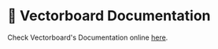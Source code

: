 # 💛 Vectorboard Documentation

Check Vectorboard's Documentation online [here](https://docs.vectorboard.ai).
